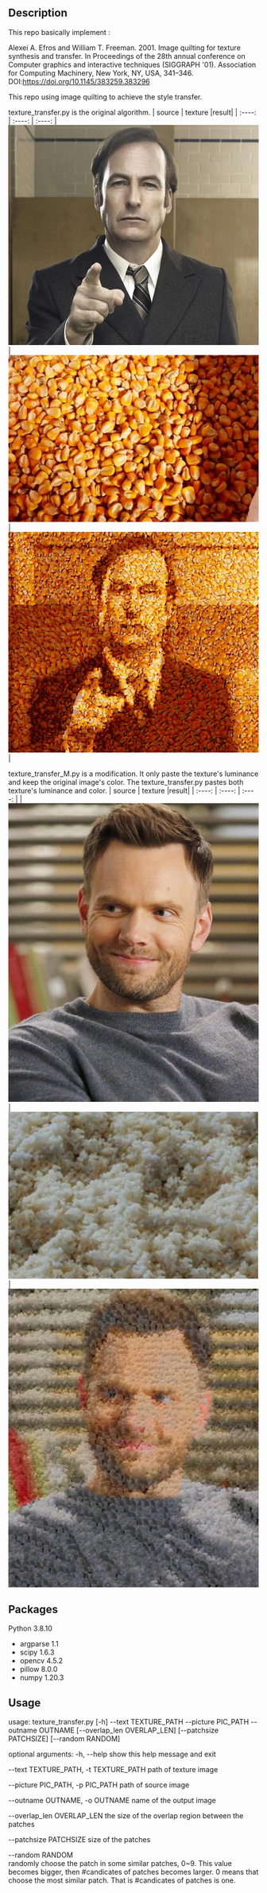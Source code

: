 ## Description
This repo basically implement :

Alexei A. Efros and William T. Freeman. 2001. Image quilting for texture synthesis and transfer. In Proceedings of the 28th annual conference on Computer graphics and interactive techniques (SIGGRAPH '01). Association for Computing Machinery, New York, NY, USA, 341–346. DOI:https://doi.org/10.1145/383259.383296

This repo using image quilting to achieve the style transfer. 

texture_transfer.py is the original algorithm.
| source | texture |result|
| :----: | :----: | :----: |
![Kiku](src_image/saul.jpg)|![Kiku](texture/corn.jpg)|![Kiku](output/saul_corn.jpg)|

texture_transfer_M.py is a modification. It only paste the texture's luminance and keep the original image's color. The texture_transfer.py pastes both texture's luminance and color.
| source | texture |result|
| :----: | :----: | :----: |
|![Kiku](src_image/jeff.jpg)|![Kiku](texture/rice.jpg)|![Kiku](output/jeff_rice.jpg)

  


## Packages
Python 3.8.10
* argparse                    1.1
* scipy                   1.6.3
* opencv                    4.5.2
* pillow                    8.0.0
* numpy                     1.20.3


## Usage
usage: texture_transfer.py [-h] --text TEXTURE_PATH --picture PIC_PATH
                           --outname OUTNAME [--overlap_len OVERLAP_LEN]
                           [--patchsize PATCHSIZE] [--random RANDOM]

optional arguments:
  -h, --help            show this help message and exit

 --text TEXTURE_PATH, -t TEXTURE_PATH
                        path of texture image

  --picture PIC_PATH, -p PIC_PATH
                        path of source image

  --outname OUTNAME, -o OUTNAME
                        name of the output image

  --overlap_len OVERLAP_LEN
                        the size of the overlap region between the patches

  --patchsize PATCHSIZE
                        size of the patches

  --random RANDOM      
                        randomly choose the patch in some similar patches, 0~9. This value becomes bigger, then #candicates of patches becomes larger. 0 means that choose the most similar patch. That is #candicates of patches is one.
